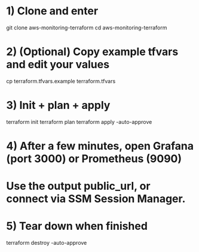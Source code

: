 # 1) Clone and enter
git clone <your-repo-url> aws-monitoring-terraform
cd aws-monitoring-terraform


# 2) (Optional) Copy example tfvars and edit your values
cp terraform.tfvars.example terraform.tfvars


# 3) Init + plan + apply
terraform init
terraform plan
terraform apply -auto-approve


# 4) After a few minutes, open Grafana (port 3000) or Prometheus (9090)
# Use the output public_url, or connect via SSM Session Manager.


# 5) Tear down when finished
terraform destroy -auto-approve
